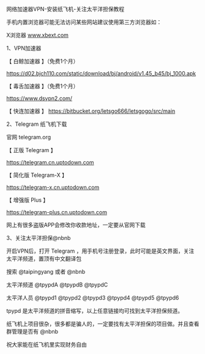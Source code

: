 网络加速器VPN-安装纸飞机-关注太平洋担保教程
 

手机内置浏览器可能无法访问某些网站建议使用第三方浏览器如：

X浏览器 www.xbext.com



1、VPN加速器



【 白鲸加速器 】（免费1个月）

https://d02.bjch110.com/static/download/bj/android/v1.45_b45/bj_1000.apk

【 毒舌加速器 】（免费1个月）

https://www.dsvpn2.com/

【 快连加速器 】
https://bitbucket.org/letsgo666/letsgogo/src/main





2、Telegram 纸飞机下载



  官网  telegram.org

【 正版 Telegram 】 

https://telegram.cn.uptodown.com

【 简化版 Telegram-X 】 

https://telegram-x.cn.uptodown.com

【 增强版 Plus 】

https://telegram-plus.cn.uptodown.com

网上有很多盗版APP会修改你收款地址，一定要从官网下载



3、关注太平洋担保@nbnb



开启VPN后，打开 Telegram ，用手机号注册登录，此时可能是英文界面，关注太平洋频道，置顶有中文翻译包

搜索 @taipingyang 或者 @nbnb

太平洋频道 @tpypdA @tpypdB @tpypdC 

太平洋人员 @tpypd1 @tpypd2 @tpypd3 @tpypd4 @tpypd5 @tpypd6

tpypd 是太平洋频道的拼音缩写，以上任意链接均可找到太平洋担保频道。

纸飞机上项目很杂，很多都是骗人的，一定要找有太平洋担保的项目做。并且查看群管理是否有 @nbnb



祝大家能在纸飞机里实现财务自由 
